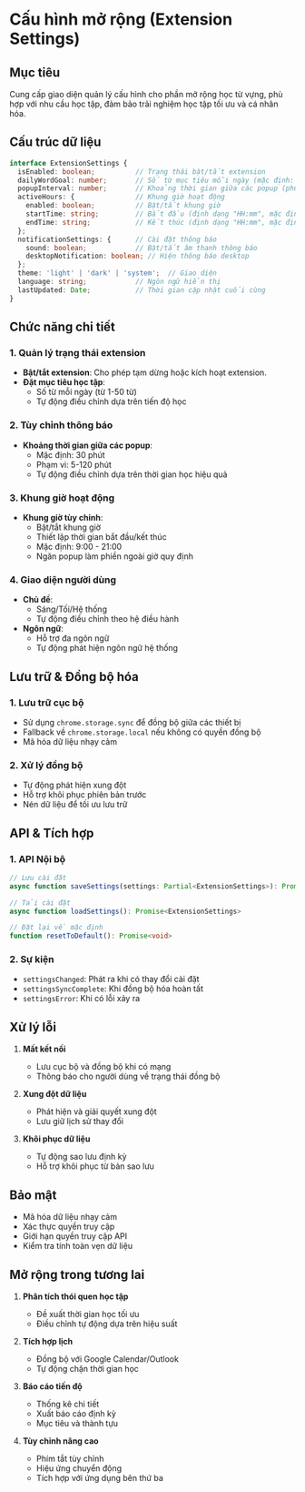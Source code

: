 # Cấu hình mở rộng (Extension Settings)

## Mục tiêu

Cung cấp giao diện quản lý cấu hình cho phần mở rộng học từ vựng, phù hợp với nhu cầu học tập, đảm bảo trải nghiệm học tập tối ưu và cá nhân hóa.

## Cấu trúc dữ liệu

```typescript
interface ExtensionSettings {
  isEnabled: boolean;          // Trạng thái bật/tắt extension
  dailyWordGoal: number;       // Số từ mục tiêu mỗi ngày (mặc định: 10)
  popupInterval: number;       // Khoảng thời gian giữa các popup (phút, mặc định: 30)
  activeHours: {               // Khung giờ hoạt động
    enabled: boolean;          // Bật/tắt khung giờ
    startTime: string;         // Bắt đầu (định dạng "HH:mm", mặc định: "09:00")
    endTime: string;           // Kết thúc (định dạng "HH:mm", mặc định: "21:00")
  };
  notificationSettings: {      // Cài đặt thông báo
    sound: boolean;            // Bật/tắt âm thanh thông báo
    desktopNotification: boolean; // Hiện thông báo desktop
  };
  theme: 'light' | 'dark' | 'system';  // Giao diện
  language: string;            // Ngôn ngữ hiển thị
  lastUpdated: Date;           // Thời gian cập nhật cuối cùng
}
```

## Chức năng chi tiết

### 1. Quản lý trạng thái extension

- **Bật/tắt extension**: Cho phép tạm dừng hoặc kích hoạt extension.
- **Đặt mục tiêu học tập**:
  - Số từ mỗi ngày (từ 1-50 từ)
  - Tự động điều chỉnh dựa trên tiến độ học

### 2. Tùy chỉnh thông báo

- **Khoảng thời gian giữa các popup**: 
  - Mặc định: 30 phút
  - Phạm vi: 5-120 phút
  - Tự động điều chỉnh dựa trên thời gian học hiệu quả

### 3. Khung giờ hoạt động

- **Khung giờ tùy chỉnh**:
  - Bật/tắt khung giờ
  - Thiết lập thời gian bắt đầu/kết thúc
  - Mặc định: 9:00 - 21:00
  - Ngăn popup làm phiền ngoài giờ quy định

### 4. Giao diện người dùng

- **Chủ đề**:
  - Sáng/Tối/Hệ thống
  - Tự động điều chỉnh theo hệ điều hành
- **Ngôn ngữ**:
  - Hỗ trợ đa ngôn ngữ
  - Tự động phát hiện ngôn ngữ hệ thống

## Lưu trữ & Đồng bộ hóa

### 1. Lưu trữ cục bộ

- Sử dụng `chrome.storage.sync` để đồng bộ giữa các thiết bị
- Fallback về `chrome.storage.local` nếu không có quyền đồng bộ
- Mã hóa dữ liệu nhạy cảm

### 2. Xử lý đồng bộ

- Tự động phát hiện xung đột
- Hỗ trợ khôi phục phiên bản trước
- Nén dữ liệu để tối ưu lưu trữ

## API & Tích hợp

### 1. API Nội bộ

```typescript
// Lưu cài đặt
async function saveSettings(settings: Partial<ExtensionSettings>): Promise<void>

// Tải cài đặt
async function loadSettings(): Promise<ExtensionSettings>

// Đặt lại về mặc định
function resetToDefault(): Promise<void>
```

### 2. Sự kiện

- `settingsChanged`: Phát ra khi có thay đổi cài đặt
- `settingsSyncComplete`: Khi đồng bộ hóa hoàn tất
- `settingsError`: Khi có lỗi xảy ra

## Xử lý lỗi

1. **Mất kết nối**
   - Lưu cục bộ và đồng bộ khi có mạng
   - Thông báo cho người dùng về trạng thái đồng bộ

2. **Xung đột dữ liệu**
   - Phát hiện và giải quyết xung đột
   - Lưu giữ lịch sử thay đổi

3. **Khôi phục dữ liệu**
   - Tự động sao lưu định kỳ
   - Hỗ trợ khôi phục từ bản sao lưu

## Bảo mật

- Mã hóa dữ liệu nhạy cảm
- Xác thực quyền truy cập
- Giới hạn quyền truy cập API
- Kiểm tra tính toàn vẹn dữ liệu

## Mở rộng trong tương lai

1. **Phân tích thói quen học tập**
   - Đề xuất thời gian học tối ưu
   - Điều chỉnh tự động dựa trên hiệu suất

2. **Tích hợp lịch**
   - Đồng bộ với Google Calendar/Outlook
   - Tự động chặn thời gian học

3. **Báo cáo tiến độ**
   - Thống kê chi tiết
   - Xuất báo cáo định kỳ
   - Mục tiêu và thành tựu

4. **Tùy chỉnh nâng cao**
   - Phím tắt tùy chỉnh
   - Hiệu ứng chuyển động
   - Tích hợp với ứng dụng bên thứ ba